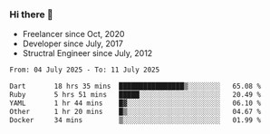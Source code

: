 ### Hi there 👋

- Freelancer since Oct, 2020
- Developer since July, 2017
- Structral Engineer since July, 2012

<!--START_SECTION:waka-->

```txt
From: 04 July 2025 - To: 11 July 2025

Dart       18 hrs 35 mins  ████████████████▒░░░░░░░░   65.08 %
Ruby       5 hrs 51 mins   █████░░░░░░░░░░░░░░░░░░░░   20.49 %
YAML       1 hr 44 mins    █▓░░░░░░░░░░░░░░░░░░░░░░░   06.10 %
Other      1 hr 20 mins    █▒░░░░░░░░░░░░░░░░░░░░░░░   04.67 %
Docker     34 mins         ▒░░░░░░░░░░░░░░░░░░░░░░░░   01.99 %
```

<!--END_SECTION:waka-->
